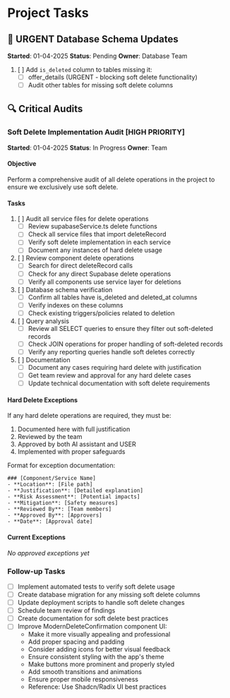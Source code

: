 # Project Tasks

## 🚨 URGENT Database Schema Updates
**Started**: 01-04-2025
**Status**: Pending
**Owner**: Database Team

1. [ ] Add `is_deleted` column to tables missing it:
   - [ ] offer_details (URGENT - blocking soft delete functionality)
   - [ ] Audit other tables for missing soft delete columns

## 🔍 Critical Audits

### Soft Delete Implementation Audit [HIGH PRIORITY]
**Started**: 01-04-2025
**Status**: In Progress
**Owner**: Team

#### Objective
Perform a comprehensive audit of all delete operations in the project to ensure we exclusively use soft delete.

#### Tasks
1. [ ] Audit all service files for delete operations
   - [ ] Review supabaseService.ts delete functions
   - [ ] Check all service files that import deleteRecord
   - [ ] Verify soft delete implementation in each service
   - [ ] Document any instances of hard delete usage

2. [ ] Review component delete operations
   - [ ] Search for direct deleteRecord calls
   - [ ] Check for any direct Supabase delete operations
   - [ ] Verify all components use service layer for deletions

3. [ ] Database schema verification
   - [ ] Confirm all tables have is_deleted and deleted_at columns
   - [ ] Verify indexes on these columns
   - [ ] Check existing triggers/policies related to deletion

4. [ ] Query analysis
   - [ ] Review all SELECT queries to ensure they filter out soft-deleted records
   - [ ] Check JOIN operations for proper handling of soft-deleted records
   - [ ] Verify any reporting queries handle soft deletes correctly

5. [ ] Documentation
   - [ ] Document any cases requiring hard delete with justification
   - [ ] Get team review and approval for any hard delete cases
   - [ ] Update technical documentation with soft delete requirements

#### Hard Delete Exceptions
If any hard delete operations are required, they must be:
1. Documented here with full justification
2. Reviewed by the team
3. Approved by both AI assistant and USER
4. Implemented with proper safeguards

Format for exception documentation:
```
### [Component/Service Name]
- **Location**: [File path]
- **Justification**: [Detailed explanation]
- **Risk Assessment**: [Potential impacts]
- **Mitigation**: [Safety measures]
- **Reviewed By**: [Team members]
- **Approved By**: [Approvers]
- **Date**: [Approval date]
```

#### Current Exceptions
*No approved exceptions yet*

### Follow-up Tasks
- [ ] Implement automated tests to verify soft delete usage
- [ ] Create database migration for any missing soft delete columns
- [ ] Update deployment scripts to handle soft delete changes
- [ ] Schedule team review of findings
- [ ] Create documentation for soft delete best practices
- [ ] Improve ModernDeleteConfirmation component UI:
  - Make it more visually appealing and professional
  - Add proper spacing and padding
  - Consider adding icons for better visual feedback
  - Ensure consistent styling with the app's theme
  - Make buttons more prominent and properly styled
  - Add smooth transitions and animations
  - Ensure proper mobile responsiveness
  - Reference: Use Shadcn/Radix UI best practices
